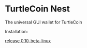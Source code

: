 # TurtleCoin Nest

The universal GUI wallet for TurtleCoin

Installation:

[release 0.10-beta-linux](https://github.com/woodyjon/TurtleCoin-Nest/releases/tag/0.10-beta)
